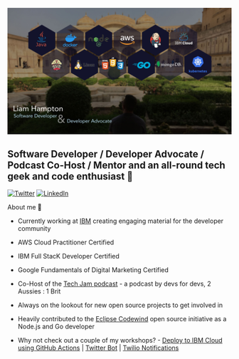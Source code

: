 [![Header](https://github.com/liamchampton/liamchampton/blob/master/github-profile-banner.jpg "Header")](https://techjam.dev/)

## Software Developer / Developer Advocate / Podcast Co-Host / Mentor and an all-round tech geek and code enthusiast :octopus:

[![Twitter](https://img.shields.io/twitter/follow/liamchampton.svg?style=social&label=@liamchampton)](https://twitter.com/liamchampton)
[![LinkedIn](https://img.shields.io/badge/LinkedIn-Liam%20Hampton-blue)](https://www.linkedin.com/in/liam-conroy-hampton)

About me :rocket:

- Currently working at [IBM](https://developer.ibm.com/) creating engaging material for the developer community

- AWS Cloud Practitioner Certified

- IBM Full StacK Developer Certified

- Google Fundamentals of Digital Marketing Certified

- Co-Host of the [Tech Jam podcast](https://techjam.dev) - a podcast by devs for devs, 2 Aussies : 1 Brit

- Always on the lookout for new open source projects to get involved in

- Heavily contributed to the [Eclipse Codewind](https://github.com/eclipse/codewind-installer) open source initiative as a Node.js and Go developer

- Why not check out a couple of my workshops? - [Deploy to IBM Cloud using GitHub Actions](https://github.com/IBMDeveloperUK/Deploy-To-IBM-Cloud-With-GitHub-Actions) | [Twitter Bot](https://github.com/IBMDeveloperUK/cloud-hosted-twitter-bot-workshop) | [Twilio Notifications](https://github.com/IBMDeveloperUK/Cloud-Functions-Twilio-Notifications)
